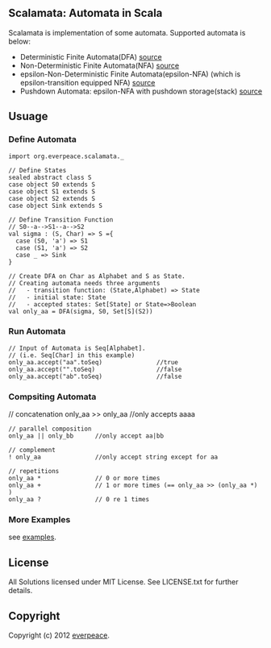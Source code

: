 Scalamata: Automata in Scala
----------------------------
Scalamata is implementation of some automata. Supported automata is below:

* Deterministic Finite Automata(DFA) [source](https://github.com/everpeace/scalamata/blob/master/core/src/main/scala/org/everpeace/scalamata/DFA.scala)
* Non-Deterministic Finite Automata(NFA) [source](https://github.com/everpeace/scalamata/blob/master/core/src/main/scala/org/everpeace/scalamata/NFA.scala)
* epsilon-Non-Deterministic Finite Automata(epsilon-NFA) (which is epsilon-transition equipped NFA) [source](https://github.com/everpeace/scalamata/blob/master/core/src/main/scala/org/everpeace/scalamata/%CE%B5NFA.scala)
* Pushdown Automata: epsilon-NFA with pushdown storage(stack) [source](https://github.com/everpeace/scalamata/blob/master/core/src/main/scala/org/everpeace/scalamata/PDA.scala)

Usuage
-------
### Define Automata

    import org.everpeace.scalamata._

    // Define States
    sealed abstract class S
    case object S0 extends S
    case object S1 extends S
    case object S2 extends S
    case object Sink extends S

    // Define Transition Function
    // S0--a-->S1--a-->S2
    val sigma : (S, Char) => S ={
      case (S0, 'a') => S1
      case (S1, 'a') => S2
      case _ => Sink
    }

    // Create DFA on Char as Alphabet and S as State.
    // Creating automata needs three arguments
    //   - transition function: (State,Alphabet) => State
    //   - initial state: State
    //   - accepted states: Set[State] or State=>Boolean
    val only_aa = DFA(sigma, S0, Set[S](S2))

### Run Automata

    // Input of Automata is Seq[Alphabet].
    // (i.e. Seq[Char] in this example)
    only_aa.accept("aa".toSeq)               //true
    only_aa.accept("".toSeq)                 //false
    only_aa.accept("ab".toSeq)               //false

### Compsiting Automata
  // concatenation
    only_aa >> only_aa      //only accepts aaaa

    // parallel composition
    only_aa || only_bb      //only accept aa|bb

    // complement
    ! only_aa               //only accept string except for aa

    // repetitions
    only_aa *               // 0 or more times
    only_aa +               // 1 or more times (== only_aa >> (only_aa *) )
    only_aa ?               // 0 re 1 times

### More Examples

see [examples](https://github.com/everpeace/scalamata/tree/master/examples/src/main/scala/org/everpeace/scalamata).

License
--------

All Solutions licensed under MIT License. See LICENSE.txt for further details.


Copyright
---------
Copyright (c) 2012 [everpeace](http://twitter.com/everpeace).


